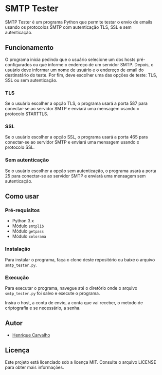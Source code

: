 # SMTP Tester

SMTP Tester é um programa Python que permite testar o envio de emails usando os protocolos SMTP com autenticação TLS, SSL e sem autenticação.

## Funcionamento

O programa inicia pedindo que o usuário selecione um dos hosts pré-configurados ou que informe o endereço de um servidor SMTP. Depois, o usuário deve informar um nome de usuário e o endereço de email do destinatário do teste. Por fim, deve escolher uma das opções de teste: TLS, SSL ou sem autenticação.

### TLS

Se o usuário escolher a opção TLS, o programa usará a porta 587 para conectar-se ao servidor SMTP e enviará uma mensagem usando o protocolo STARTTLS.

### SSL

Se o usuário escolher a opção SSL, o programa usará a porta 465 para conectar-se ao servidor SMTP e enviará uma mensagem usando o protocolo SSL.

### Sem autenticação

Se o usuário escolher a opção sem autenticação, o programa usará a porta 25 para conectar-se ao servidor SMTP e enviará uma mensagem sem autenticação.

## Como usar

### Pré-requisitos

- Python 3.x
- Módulo `smtplib`
- Módulo `getpass`
- Módulo `colorama`

### Instalação

Para instalar o programa, faça o clone deste repositório ou baixe o arquivo `smtp_tester.py`.

### Execução

Para executar o programa, navegue até o diretório onde o arquivo `smtp_tester.py` foi salvo e execute o programa.

Insira o host, a conta de envio, a conta que vai receber, o metodo de criptografia e se necessário, a senha.

## Autor

- [Henrique Carvalho](https://github.com/henri-carvalho)

## Licença

Este projeto está licenciado sob a licença MIT. Consulte o arquivo LICENSE para obter mais informações.

